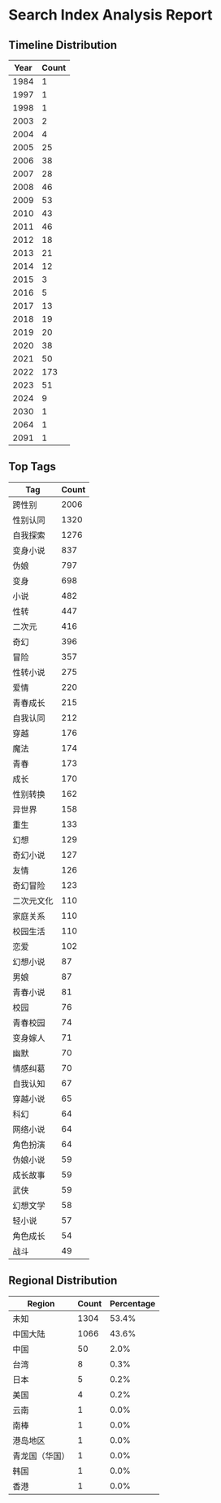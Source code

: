 # Search Index Analysis Report

## Timeline Distribution

| Year | Count |
|------|-------|
| 1984 | 1 |
| 1997 | 1 |
| 1998 | 1 |
| 2003 | 2 |
| 2004 | 4 |
| 2005 | 25 |
| 2006 | 38 |
| 2007 | 28 |
| 2008 | 46 |
| 2009 | 53 |
| 2010 | 43 |
| 2011 | 46 |
| 2012 | 18 |
| 2013 | 21 |
| 2014 | 12 |
| 2015 | 3 |
| 2016 | 5 |
| 2017 | 13 |
| 2018 | 19 |
| 2019 | 20 |
| 2020 | 38 |
| 2021 | 50 |
| 2022 | 173 |
| 2023 | 51 |
| 2024 | 9 |
| 2030 | 1 |
| 2064 | 1 |
| 2091 | 1 |

## Top Tags

| Tag | Count |
|-----|-------|
| 跨性别 | 2006 |
| 性别认同 | 1320 |
| 自我探索 | 1276 |
| 变身小说 | 837 |
| 伪娘 | 797 |
| 变身 | 698 |
| 小说 | 482 |
| 性转 | 447 |
| 二次元 | 416 |
| 奇幻 | 396 |
| 冒险 | 357 |
| 性转小说 | 275 |
| 爱情 | 220 |
| 青春成长 | 215 |
| 自我认同 | 212 |
| 穿越 | 176 |
| 魔法 | 174 |
| 青春 | 173 |
| 成长 | 170 |
| 性别转换 | 162 |
| 异世界 | 158 |
| 重生 | 133 |
| 幻想 | 129 |
| 奇幻小说 | 127 |
| 友情 | 126 |
| 奇幻冒险 | 123 |
| 二次元文化 | 110 |
| 家庭关系 | 110 |
| 校园生活 | 110 |
| 恋爱 | 102 |
| 幻想小说 | 87 |
| 男娘 | 87 |
| 青春小说 | 81 |
| 校园 | 76 |
| 青春校园 | 74 |
| 变身嫁人 | 71 |
| 幽默 | 70 |
| 情感纠葛 | 70 |
| 自我认知 | 67 |
| 穿越小说 | 65 |
| 科幻 | 64 |
| 网络小说 | 64 |
| 角色扮演 | 64 |
| 伪娘小说 | 59 |
| 成长故事 | 59 |
| 武侠 | 59 |
| 幻想文学 | 58 |
| 轻小说 | 57 |
| 角色成长 | 54 |
| 战斗 | 49 |

## Regional Distribution

| Region | Count | Percentage |
|--------|-------|------------|
| 未知 | 1304 | 53.4% |
| 中国大陆 | 1066 | 43.6% |
| 中国 | 50 | 2.0% |
| 台湾 | 8 | 0.3% |
| 日本 | 5 | 0.2% |
| 美国 | 4 | 0.2% |
| 云南 | 1 | 0.0% |
| 南棒 | 1 | 0.0% |
| 港岛地区 | 1 | 0.0% |
| 青龙国（华国） | 1 | 0.0% |
| 韩国 | 1 | 0.0% |
| 香港 | 1 | 0.0% |